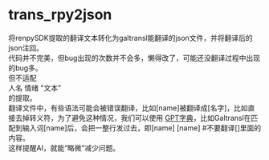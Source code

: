 # trans_rpy2json  
将renpySDK提取的翻译文本转化为galtransl能翻译的json文件，并将翻译后的json注回。  
代码并不完美，但bug出现的次数并不会多，懒得改了，可能还没翻译过程中出现的bug多。  
但不适配  
人名 情绪 "文本"  
的提取。  
翻译文件中，有些语法可能会被错误翻译，比如[name]被翻译成[名字]，比如直接去掉转义符，为了避免这种情况，我们可以使用
[GPT字典](./其他/项目GPT字典.txt)，比如Galtransl在匹配到输入词[name]后，会把一整行发过去，即[name]	[name]	#不要翻译[]里面的内容。  
这样提醒AI，就能“略微”减少问题。
